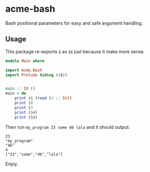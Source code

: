 acme-bash
=========

Bash positional parameters for easy and safe argument handling.

## Usage

This package re-exports `$` as `$$` just because it make more sense.

```haskell
module Main where

import Acme.Bash
import Prelude hiding (($))


main :: IO ()
main = do
    print $$ (read $1 :: Int)
    print $0
    print $3
    print ($#)
    print ($@)
```

Then run `my_program 23 some 46 lala` and it should output:

```
23
"my_program"
"46"
4
["23","some","46","lala"]
```

Enjoy.
